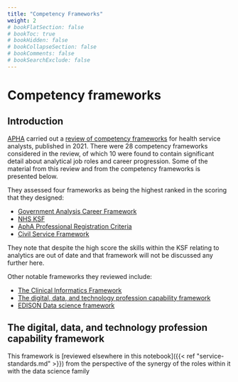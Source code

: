 ```yaml
---
title: "Competency Frameworks"
weight: 2
# bookFlatSection: false
# bookToc: true
# bookHidden: false
# bookCollapseSection: false
# bookComments: false
# bookSearchExclude: false
---
```


# Competency frameworks

## Introduction

[APHA](https://www.aphanalysts.org/) carried out a [review of competency frameworks](https://www.aphanalysts.org/wp-content/uploads/2021/05/Competency-Framework_Discovery_Report_V1.9.pdf) for health service analysts, published in 2021. There were 28 competency frameworks considered in the review, of which 10 were found to contain significant detail about analytical job roles and career progression. Some of the material from this review and from the competency frameworks is presented below. 

They assessed four frameworks as being the highest ranked in the scoring that they designed:

* [Government Analysis Career Framework](https://www.gov.uk/government/publications/analysis-function-career-framework/government-analysis-function-career-framework-html-version)
* [NHS KSF](https://www.nhsggc.org.uk/media/231230/Abbreviated%20KSF%20guidance.pdf)
* [AphA Professional Registration Criteria](https://www.aphanalysts.org/professional-registration/)
* [Civil Service Framework](https://www.gov.uk/government/publications/civil-service-competency-framework)

They note that despite the high score the skills within the KSF relating to analytics are out of date and that framework will not be discussed any further here. 

Other notable frameworks they reviewed include:

* [The Clinical Informatics Framework](https://facultyofclinicalinformatics.org.uk/core-competency-framework)
* [The digital, data, and technology profession capability framework](https://www.gov.uk/government/collections/digital-data-and-technology-profession-capability-framework)
* [EDISON Data science framework](https://edison-project.eu/sites/edison-project.eu/files/filefield_paths/edison_ds-bok-release2-v04.pdf)

## The digital, data, and technology profession capability framework

This framework is [reviewed elsewhere in this notebook]({{< ref "service-standards.md" >}}) from the perspective of the synergy of the roles within it with the data science family 